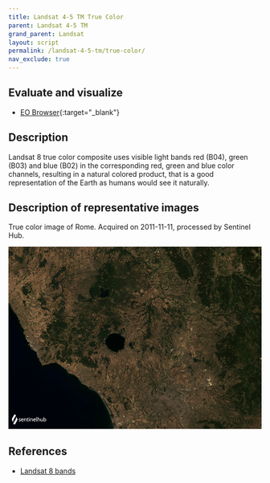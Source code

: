 ```yaml
---
title: Landsat 4-5 TM True Color
parent: Landsat 4-5 TM
grand_parent: Landsat
layout: script
permalink: /landsat-4-5-tm/true-color/
nav_exclude: true
---
```



## Evaluate and visualize

- [EO Browser](https://sentinelshare.page.link/eds1){:target="_blank"}   

## Description

Landsat 8 true color composite uses visible light bands red (B04), green (B03) and blue (B02) in the corresponding red, green and blue color channels, resulting in a natural colored product, that is a good representation of the Earth as humans would see it naturally. 

## Description of representative images

True color image of Rome. Acquired on 2011-11-11, processed by Sentinel Hub. 

![L8 NDVI](fig/fig1.png)

## References

-  [Landsat 8 bands](https://landsat.gsfc.nasa.gov/landsat-8/landsat-8-bands)
 